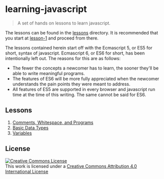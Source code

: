 # learning-javascript
> A set of hands on lessons to learn javascript.

The lessons can be found in the [lessons](lessons) directory.  It is recommended that you start at [lesson-1](lessons/lesson-1-comments-whitespace-programs.js) and proceed from there.

The lessons contained herein start off with the Ecmascript 5, or ES5 for short,
syntax of javascript.  Ecmascript 6, or ES6 for short, has been intentionally
left out.  The reasons for this are as follows:

* The fewer the concepts a newcomer has to learn, the sooner they'll be able to write
meaningful programs.
* The features of ES6 will be more fully appreciated when the newcomer understands
the pain points they were meant to address.
* All features of ES5 are supported in every browser and javascript run time at the
time of this writing.  The same cannot be said for ES6.

## Lessons

1. [Comments, Whitespace, and Programs](lessons/lesson-1-comments-whitespace-programs.js)
1. [Basic Data Types](lessons/lesson-2-basic-data-types.js)
1. [Variables](lessons/lesson-3-variables.js)

## License
<a rel="license" href="http://creativecommons.org/licenses/by/4.0/"><img alt="Creative Commons License" style="border-width:0" src="https://i.creativecommons.org/l/by/4.0/88x31.png" /></a><br />This work is licensed under a <a rel="license" href="http://creativecommons.org/licenses/by/4.0/">Creative Commons Attribution 4.0 International License</a>
